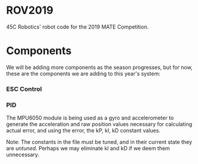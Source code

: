 # ROV2019

45C Robotics' robot code for the 2019 MATE Competition. 

# Components

We will be adding more components as the season progresses, but for now, these are the components we are adding to this year's system:


### ESC Control



### PID

The MPU6050 module is being used as a gyro and accelerometer to generate the acceleration and raw position values necessary for calculating actual error, and using the error, the kP, kI, kD constant values.

Note: The constants in the file must be tuned, and in their current state they are *untuned*. Perhaps we may eliminate kI and kD if we deem them unnecessary. 
